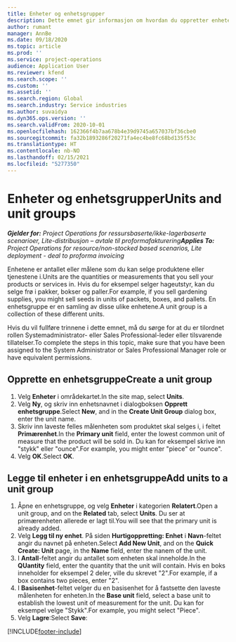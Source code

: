 ```yaml
---
title: Enheter og enhetsgrupper
description: Dette emnet gir informasjon om hvordan du oppretter enheter og enhetsgrupper i Dynamics 365 Project Operations.
author: rumant
manager: AnnBe
ms.date: 09/18/2020
ms.topic: article
ms.prod: ''
ms.service: project-operations
audience: Application User
ms.reviewer: kfend
ms.search.scope: ''
ms.custom: ''
ms.assetid: ''
ms.search.region: Global
ms.search.industry: Service industries
ms.author: suvaidya
ms.dyn365.ops.version: ''
ms.search.validFrom: 2020-10-01
ms.openlocfilehash: 162366f4b7aa678b4e39d9745a657037bf36cbe0
ms.sourcegitcommit: fa32b1893286f20271fa4ec4be8fc68bd135f53c
ms.translationtype: HT
ms.contentlocale: nb-NO
ms.lasthandoff: 02/15/2021
ms.locfileid: "5277350"
---
```

# <a name="units-and-unit-groups"></a><span data-ttu-id="268fe-103">Enheter og enhetsgrupper</span><span class="sxs-lookup"><span data-stu-id="268fe-103">Units and unit groups</span></span>

<span data-ttu-id="268fe-104">_**Gjelder for:** Project Operations for ressursbaserte/ikke-lagerbaserte scenarioer, Lite-distribusjon – avtale til proformafakturering_</span><span class="sxs-lookup"><span data-stu-id="268fe-104">_**Applies To:** Project Operations for resource/non-stocked based scenarios, Lite deployment - deal to proforma invoicing_</span></span>

<span data-ttu-id="268fe-105">Enhetene er antallet eller målene som du kan selge produktene eller tjenestene i.</span><span class="sxs-lookup"><span data-stu-id="268fe-105">Units are the quantities or measurements that you sell your products or services in.</span></span> <span data-ttu-id="268fe-106">Hvis du for eksempel selger hageutstyr, kan du selge frø i pakker, bokser og paller.</span><span class="sxs-lookup"><span data-stu-id="268fe-106">For example, if you sell gardening supplies, you might sell seeds in units of packets, boxes, and pallets.</span></span> <span data-ttu-id="268fe-107">En enhetsgruppe er en samling av disse ulike enhetene.</span><span class="sxs-lookup"><span data-stu-id="268fe-107">A unit group is a collection of these different units.</span></span>

<span data-ttu-id="268fe-108">Hvis du vil fullføre trinnene i dette emnet, må du sørge for at du er tilordnet rollen Systemadministrator- eller Sales Professional-leder eller tilsvarende tillatelser.</span><span class="sxs-lookup"><span data-stu-id="268fe-108">To complete the steps in this topic, make sure that you have been assigned to the System Administrator or Sales Professional Manager role or have equivalent permissions.</span></span>

## <a name="create-a-unit-group"></a><span data-ttu-id="268fe-109">Opprette en enhetsgruppe</span><span class="sxs-lookup"><span data-stu-id="268fe-109">Create a unit group</span></span>

1. <span data-ttu-id="268fe-110">Velg **Enheter** i områdekartet.</span><span class="sxs-lookup"><span data-stu-id="268fe-110">In the site map, select **Units**.</span></span>
2. <span data-ttu-id="268fe-111">Velg **Ny**, og skriv inn enhetsnavnet i dialogboksen **Opprett enhetsgruppe**.</span><span class="sxs-lookup"><span data-stu-id="268fe-111">Select **New**, and in the **Create Unit Group** dialog box, enter the unit name.</span></span>
3. <span data-ttu-id="268fe-112">Skriv inn laveste felles målenheten som produktet skal selges i, i feltet **Primærenhet**.</span><span class="sxs-lookup"><span data-stu-id="268fe-112">In the **Primary unit** field, enter the lowest common unit of measure that the product will be sold in.</span></span> <span data-ttu-id="268fe-113">Du kan for eksempel skrive inn "stykk" eller "ounce".</span><span class="sxs-lookup"><span data-stu-id="268fe-113">For example, you might enter "piece" or "ounce".</span></span>
4. <span data-ttu-id="268fe-114">Velg **OK**.</span><span class="sxs-lookup"><span data-stu-id="268fe-114">Select **OK**.</span></span>

## <a name="add-units-to-a-unit-group"></a><span data-ttu-id="268fe-115">Legge til enheter i en enhetsgruppe</span><span class="sxs-lookup"><span data-stu-id="268fe-115">Add units to a unit group</span></span>

1. <span data-ttu-id="268fe-116">Åpne en enhetsgruppe, og velg **Enheter** i kategorien **Relatert**.</span><span class="sxs-lookup"><span data-stu-id="268fe-116">Open a unit group, and on the **Related** tab, select **Units**.</span></span> <span data-ttu-id="268fe-117">Du ser at primærenheten allerede er lagt til.</span><span class="sxs-lookup"><span data-stu-id="268fe-117">You will see that the primary unit is already added.</span></span>
2. <span data-ttu-id="268fe-118">Velg **Legg til ny enhet**. På siden **Hurtigoppretting: Enhet** i **Navn**-feltet angir du navnet på enheten.</span><span class="sxs-lookup"><span data-stu-id="268fe-118">Select **Add New Unit**, and on the **Quick Create: Unit** page, in the **Name** field, enter the nanem of the unit.</span></span>
3. <span data-ttu-id="268fe-119">I **Antall**-feltet angir du antallet som enheten skal inneholde.</span><span class="sxs-lookup"><span data-stu-id="268fe-119">In the **QUantity** field, enter the quantity that the unit will contain.</span></span> <span data-ttu-id="268fe-120">Hvis en boks inneholder for eksempel 2 deler, ville du skrevet "2".</span><span class="sxs-lookup"><span data-stu-id="268fe-120">For example, if a box contains two pieces, enter "2".</span></span> 
4. <span data-ttu-id="268fe-121">I **Basisenhet**-feltet velger du en basisenhet for å fastsette den laveste målenheten for enheten.</span><span class="sxs-lookup"><span data-stu-id="268fe-121">In the **Base unit** field, select a base unit to establish the lowest unit of measurement for the unit.</span></span> <span data-ttu-id="268fe-122">Du kan for eksempel velge "Stykk".</span><span class="sxs-lookup"><span data-stu-id="268fe-122">For example, you might select "Piece".</span></span>
5. <span data-ttu-id="268fe-123">Velg **Lagre**:</span><span class="sxs-lookup"><span data-stu-id="268fe-123">Select **Save**:</span></span>


[!INCLUDE[footer-include](../includes/footer-banner.md)]